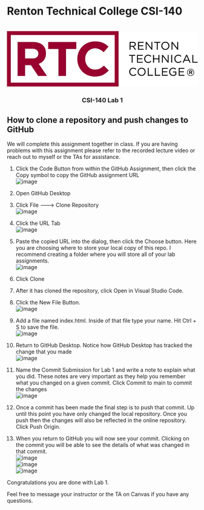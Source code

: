 # Renton Technical College CSI-140

<br />
<div align="center">  
    <img src="Images/logo.jpg" alt="Logo">
    <h3 align="center">CSI-140 Lab 1</h3>
</div>

## How to clone a repository and push changes to GitHub

We will complete this assignment together in class. If you are having problems with this assignment please refer to the recorded lecture video or reach out to myself or the TAs for assistance.
1. Click the Code Button from within the GitHub Assignment, then click the Copy symbol to copy the GitHub assignment URL
<br/>![image](https://user-images.githubusercontent.com/102991550/190267349-ce03085d-ed57-44fc-bc01-915a68c153d8.png)

2. Open GitHub Desktop
3. Click File ---> Clone Repository
<br/>![image](https://user-images.githubusercontent.com/102991550/190266712-f0ba3b61-87e4-4391-a3e9-73a5f3dd08a3.png)

4. Click the URL Tab
<br/>![image](https://user-images.githubusercontent.com/102991550/190266908-c8f76508-a53c-467f-b14c-624b222bd971.png)

5. Paste the copied URL into the dialog, then click the Choose button. Here you are choosing where to store your local copy of this repo. I recommend creating a folder where you will store all of your lab assignments.
<br/>![image](https://user-images.githubusercontent.com/102991550/190268250-2bd52657-4ca5-4023-8d1d-98e2a51d4ace.png)

6. Click Clone

7. After it has cloned the repository, click Open in Visual Studio Code.

8. Click the New File Button.
<br/>![image](https://user-images.githubusercontent.com/102991550/190269802-b262b989-9fd9-4f03-8036-6d361eaee9b0.png)

9. Add a file named index.html. Inside of that file type your name. Hit Ctrl + S to save the file.
<br/>![image](https://user-images.githubusercontent.com/102991550/190270024-30c95396-b4ed-4f40-93a5-a7c83d378952.png)

10. Return to GitHub Desktop. Notice how GitHub Desktop has tracked the change that you made
<br/>![image](https://user-images.githubusercontent.com/102991550/190270239-13937b5b-6083-47ee-b407-d4e7b544d905.png)

11. Name the Commit Submission for Lab 1 and write a note to explain what you did. These notes are very important as they help you remember what you changed on a given commit. Click Commit to main to commit the changes
<br/>![image](https://user-images.githubusercontent.com/102991550/190270428-0ebc25a2-b5ad-48f9-ba4a-bd7642bccfc8.png)

12. Once a commit has been made the final step is to push that commit. Up until this point you have only changed the local repository. Once you push then the changes will also be reflected in the online repository. Click Push Origin.

13. When you return to GitHub you will now see your commit. Clicking on the commit you will be able to see the details of what was changed in that commit.
<br/>![image](https://user-images.githubusercontent.com/102991550/190271359-1ffd6e8b-430f-45d9-b15c-b07df41490fe.png)
<br/>![image](https://user-images.githubusercontent.com/102991550/190271673-8afc1ef6-5ad9-4ea7-9316-895d08356d14.png)
<br/>![image](https://user-images.githubusercontent.com/102991550/190271167-2526e52c-eb48-4399-82cd-86a52e5788d8.png)

Congratulations you are done with Lab 1.

Feel free to message your instructor or the TA on Canvas if you have any questions.
